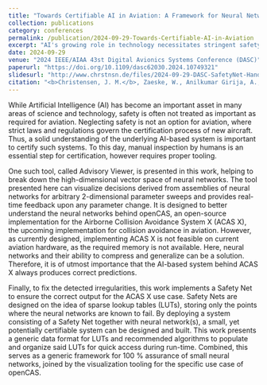```yaml
---
title: "Towards Certifiable AI in Aviation: A Framework for Neural Network Assurance Using Advanced Visualization and Safety Nets"
collection: publications
category: conferences
permalink: /publication/2024-09-29-Towards-Certifiable-AI-in-Aviation
excerpt: "AI's growing role in technology necessitates stringent safety standards, especially in aviation where certification is regulated by strict laws. Ensuring AI system safety requires thorough understanding and proper tools. This work presents a Safety Net, utilizing sparse lookup tables (LUTs) to address neural network failures. By combining LUTs with neural networks, a certifiable system can be created, offering a framework for 100% reliability and effective real-time corrections during operation."
date: 2024-09-29
venue: "2024 IEEE/AIAA 43st Digital Avionics Systems Conference (DASC)"
paperurl: "https://doi.org/10.1109/dasc62030.2024.10749321"
slidesurl: "http://www.chrstnsn.de/files/2024-09-29-DASC-SafetyNet-Handout.pdf"
citation: "<b>Christensen, J. M.</b>, Zaeske, W., Anilkumar Girija, A., Friedrich, S., Stefani, T., Durak, U., K&ouml;ster, F., Kr&uuml;ger, T. and Hallerbach, S. &quot;Towards Certifiable AI in Aviation: A Framework for Neural Network Assurance Using Advanced Visualization and Safety Nets&quot;, in <i>2024 IEEE/AIAA 43st Digital Avionics Systems Conference (DASC)</i>, Sep. 2024."
---
```

While Artificial Intelligence (AI) has become an important asset in many areas of science and technology, safety is often not treated as important as required for aviation. Neglecting safety is not an option for aviation, where strict laws and regulations govern the certification process of new aircraft. Thus, a solid understanding of the underlying AI-based system is important to certify such systems. To this day, manual inspection by humans is an essential step for certification, however requires proper tooling.

One such tool, called Advisory Viewer, is presented in this work, helping to break down the high-dimensional vector space of neural networks. The tool presented here can visualize decisions derived from assemblies of neural networks for arbitrary 2-dimensional parameter sweeps and provides real-time feedback upon any parameter change. It is designed to better understand the neural networks behind openCAS, an open-source implementation for the Airborne Collision Avoidance System X (ACAS X), the upcoming implementation for collision avoidance in aviation. However, as currently designed, implementing ACAS X is not feasible on current aviation hardware, as the required memory is not available. Here, neural networks and their ability to compress and generalize can be a solution. Therefore, it is of utmost importance that the AI-based system behind ACAS X always produces correct predictions.

Finally, to fix the detected irregularities, this work implements a Safety Net to ensure the correct output for the ACAS X use case. Safety Nets are designed on the idea of sparse lookup tables (LUTs), storing only the points where the neural networks are known to fail. By deploying a system consisting of a Safety Net together with neural network(s), a small, yet potentially certifiable system can be designed and built. This work presents a generic data format for LUTs and recommended algorithms to populate and organize said LUTs for quick access during run-time. Combined, this serves as a generic framework for 100 % assurance of small neural networks, joined by the visualization tooling for the specific use case of openCAS.
